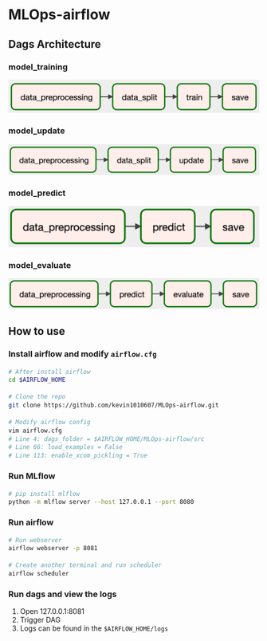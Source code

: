 # MLOps-airflow

## Dags Architecture

### model_training
![model_training](image/model_training.png)

### model_update
![model_update](image/model_update.png)

### model_predict
![model_predict](image/model_predict.png)

### model_evaluate
![model_evaluate](image/model_evaluate.png)

## How to use

### Install airflow and modify `airflow.cfg`

```bash
# After install airflow
cd $AIRFLOW_HOME

# Clone the repo
git clone https://github.com/kevin1010607/MLOps-airflow.git

# Modify airflow config
vim airflow.cfg
# Line 4: dags_folder = $AIRFLOW_HOME/MLOps-airflow/src
# Line 66: load_examples = False
# Line 113: enable_xcom_pickling = True
```
### Run MLflow
```bash
# pip install mlflow
python -m mlflow server --host 127.0.0.1 --port 8080
```

### Run airflow

```bash
# Run webserver
airflow webserver -p 8081

# Create another terminal and run scheduler
airflow scheduler
```

### Run dags and view the logs

1. Open 127.0.0.1:8081
2. Trigger DAG
3. Logs can be found in the `$AIRFLOW_HOME/logs`
